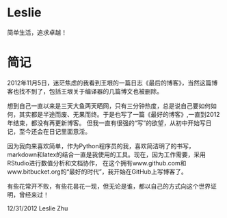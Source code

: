 Leslie
======

简单生活，追求卓越！


简记
======

2012年11月5日，迷茫焦虑的我看到王垠的一篇日志《最后的博客》，当然这篇博客也找不到了，包括王垠关于编译器的几篇博文也被删除。

想到自己一直以来是三天大鱼两天晒网，只有三分钟热度，总是说自己要如何如何，其实都是半途而废、无果而终。于是也写了一篇《最好的博客》,一直到2012年结束，都没有再更新博客。
但我一直有很强的“写”的欲望，从初中开始写日记，至今还会在日记里面意淫。

因为我向来喜欢简单，作为Python程序员的我，喜欢简洁明了的书写，markdown和latex的结合一直是我使用的工具。现在，因为工作需要，采用RStudio进行数值分析和文档协作，
在这个拥有www.github.com和www.bitbucket.org的“最好的时代”，我开始在GitHub上写博客了。

有些花常开不败，有些花昙花一现，但无论是谁，都以自己的方式向这个世界证明，曾经来过！

12/31/2012  Leslie Zhu
